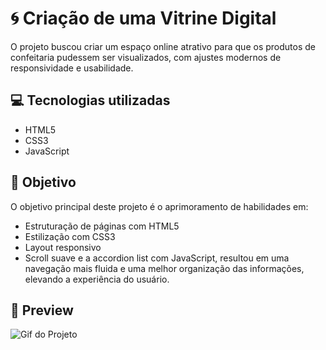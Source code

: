 # 🌀 Criação de uma Vitrine Digital

O projeto buscou criar um espaço online atrativo para que os produtos de confeitaria pudessem ser visualizados, com ajustes modernos de responsividade e usabilidade.

## 💻 Tecnologias utilizadas

- HTML5
- CSS3
- JavaScript

## 🎯 Objetivo

O objetivo principal deste projeto é o aprimoramento de habilidades em:

- Estruturação de páginas com HTML5
- Estilização com CSS3
- Layout responsivo 
- Scroll suave e a accordion list com JavaScript, resultou em uma navegação mais fluida e uma melhor organização das informações, elevando a experiência do usuário.

## 📸 Preview

![Gif do Projeto](![confeitaria_gif](https://github.com/user-attachments/assets/fa1393e9-ddb5-44f4-add4-4fc496fec77f)
)

